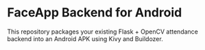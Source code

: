 # FaceApp Backend for Android
This repository packages your existing Flask + OpenCV attendance backend into an Android APK using Kivy and Buildozer.
